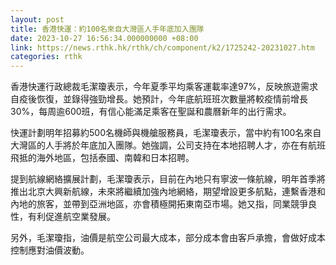 ```yaml
---
layout: post
title: 香港快運：約100名來自大灣區人手年底加入團隊
date: 2023-10-27 16:56:34.000000000 +08:00
link: https://news.rthk.hk/rthk/ch/component/k2/1725242-20231027.htm
categories: rthk
---
```


香港快運行政總裁毛潔瓊表示，今年夏季平均乘客運載率達97%，反映旅遊需求自疫後恢復，並錄得強勁增長。她預計，今年底航班班次數量將較疫情前增長30%，每周逾600班，有信心能滿足乘客在聖誕和農曆新年的出行需求。

快運計劃明年招募約500名機師與機艙服務員，毛潔瓊表示，當中約有100名來自大灣區的人手將於年底加入團隊。她強調，公司支持在本地招聘人才，亦在有航班飛抵的海外地區，包括泰國、南韓和日本招聘。

提到航線網絡擴展計劃，毛潔瓊表示，目前在內地只有寧波一條航線，明年首季將推出北京大興新航線，未來將繼續加強內地網絡，期望增設更多航點，連繫香港和內地的旅客，並帶到亞洲地區，亦會積極開拓東南亞市場。她又指，同業競爭良性，有利促進航空業發展。

另外，毛潔瓊指，油價是航空公司最大成本，部分成本會由客戶承擔，會做好成本控制應對油價波動。
